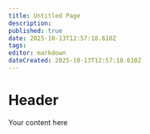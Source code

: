 ```yaml
---
title: Untitled Page
description: 
published: true
date: 2025-10-13T12:57:18.610Z
tags: 
editor: markdown
dateCreated: 2025-10-13T12:57:18.610Z
---
```


# Header
Your content here
